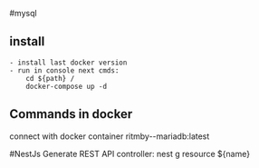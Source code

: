 #mysql 
## install
    - install last docker version
    - run in console next cmds:
        cd ${path} /
        docker-compose up -d

## Commands in docker
connect with docker container
ritmby--mariadb:latest

#NestJs
    Generate REST API controller:
    nest g resource ${name}


